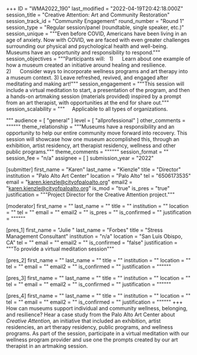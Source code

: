 +++
ID = "WMA2022_190"
last_modified = "2022-04-19T20:42:18.000Z"
session_title = "Creative Attention: Art and Community Restoration"
session_track_id = "Community Engagement"
round_number = "Round 1"
session_type = "Regular session/panel (roundtable, single speaker, etc.)"
session_unique = """Even before COVID, Americans have been living in an age of anxiety. Now with COVID, we are faced with even greater challenges surrounding our physical and psychological health and well-being. Museums have an opportunity and responsibility to respond."""
session_objectives = """Participants will:
 
1)      Learn about one example of how a museum created an initiative around healing and resilience.
2)      Consider ways to incorporate wellness programs and art therapy into a museum context. 
3)    Leave refreshed, revived, and engaged after meditating and making art!"""
session_engagement = """This session will include a virtual meditation to start, a presentation of the program, and then a hands-on artmaking session (materials provided) inspired by a prompt from an art therapist, with opportunities at the end for share out."""
session_scalability = """   
 
Applicable to all types of organizations. 
  
"""
audience = [ "general" ]
level = [ "allprofessional" ]
other_comments = """"""
theme_relationship = """Museums have a responsibility and an opportunity to help our entire community move forward into recovery. This session will showcase how one museum accomplished this, through an exhibition, artist residency, art therapist residency, wellness and other public programs."""
theme_comments = """"""
session_format = ""
session_fee = "n/a"
assignee = [  ]
submission_year = "2022"

[submitter]
first_name = "Karen"
last_name = "Kienzle"
title = "Director"
institution = "Palo Alto Art Center"
location = "Palo Alto"
tel = "6506173535"
email = "karen.kienzle@cityofpaloalto.org"
email2 = "karen.kienzle@cityofpaloalto.org"
is_mod = "true"
is_pres = "true"
justification = """Project Director for the Creative Attention project."""

[moderator]
first_name = ""
last_name = ""
title = ""
institution = ""
location = ""
tel = ""
email = ""
email2 = ""
is_pres = ""
is_confirmed = ""
justification = """"""

[pres_1]
first_name = "Julie "
last_name = "Forbes"
title = "Stress Management Consultant"
institution = "n/a"
location = "San Luis Obispo, CA"
tel = ""
email = ""
email2 = ""
is_confirmed = "false"
justification = """To provide a virtual meditation session"""

[pres_2]
first_name = ""
last_name = ""
title = ""
institution = ""
location = ""
tel = ""
email = ""
email2 = ""
is_confirmed = ""
justification = """"""

[pres_3]
first_name = ""
last_name = ""
title = ""
institution = ""
location = ""
tel = ""
email = ""
email2 = ""
is_confirmed = ""
justification = """"""

[pres_4]
first_name = ""
last_name = ""
title = ""
institution = ""
location = ""
tel = ""
email = ""
email2 = ""
is_confirmed = ""
justification = """"""
+++
How can museums support individual and community wellness, belonging, and resilience? Hear a case study from the Palo Alto Art Center about _Creative Attention,_ an initiative that included an exhibition, artist residencies, an art therapy residency, public programs, and wellness programs. As part of the session, participate in a virtual meditation with our wellness program provider and use one the prompts created by our art therapist in an artmaking session.
